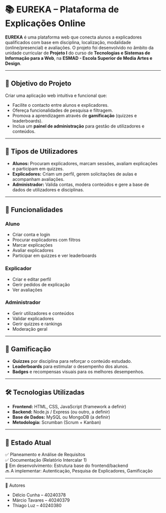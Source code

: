 # 📚 EUREKA – Plataforma de Explicações Online

**EUREKA** é uma plataforma web que conecta alunos a explicadores qualificados com base em disciplina, localização, modalidade (online/presencial) e avaliações. O projeto foi desenvolvido no âmbito da unidade curricular de **Projeto I** do curso de **Tecnologias e Sistemas de Informação para a Web**, na **ESMAD - Escola Superior de Media Artes e Design**.

---

## 🎯 Objetivo do Projeto

Criar uma aplicação web intuitiva e funcional que:
- Facilite o contacto entre alunos e explicadores.
- Ofereça funcionalidades de pesquisa e filtragem.
- Promova a aprendizagem através de **gamificação** (quizzes e leaderboards).
- Inclua um **painel de administração** para gestão de utilizadores e conteúdos.

---

## 👥 Tipos de Utilizadores

- **Alunos:** Procuram explicadores, marcam sessões, avaliam explicações e participam em quizzes.
- **Explicadores:** Criam um perfil, gerem solicitações de aulas e acompanham avaliações.
- **Administrador:** Valida contas, modera conteúdos e gere a base de dados de utilizadores e disciplinas.

---

## 🔧 Funcionalidades

### Aluno
- Criar conta e login
- Procurar explicadores com filtros
- Marcar explicações
- Avaliar explicadores
- Participar em quizzes e ver leaderboards

### Explicador
- Criar e editar perfil
- Gerir pedidos de explicação
- Ver avaliações

### Administrador
- Gerir utilizadores e conteúdos
- Validar explicadores
- Gerir quizzes e rankings
- Moderação geral

---

## 🧪 Gamificação

- **Quizzes** por disciplina para reforçar o conteúdo estudado.
- **Leaderboards** para estimular o desempenho dos alunos.
- **Badges** e recompensas visuais para os melhores desempenhos.

---

## 🛠️ Tecnologias Utilizadas

- **Frontend:** HTML, CSS, JavaScript (framework a definir)
- **Backend:** Node.js / Express (ou outro, a definir)
- **Base de Dados:** MySQL ou MongoDB (a definir)
- **Metodologia:** Scrumban (Scrum + Kanban)

---

## 📌 Estado Atual

✅ Planeamento e Análise de Requisitos  
✅ Documentação (Relatório Intercalar 1)  
🔄 Em desenvolvimento: Estrutura base do frontend/backend  
🔜 A implementar: Autenticação, Pesquisa de Explicadores, Gamificação

---

🤝 Autores

- Délcio Cunha – 40240378  
- Márcio Tavares – 40240379  
- Thiago Luz – 40240380  

